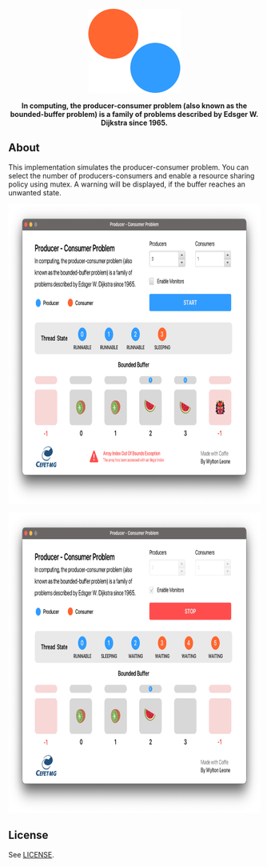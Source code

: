 <p align="center"><img src="./.github/icon.svg" width="184px" height="168px" /></p>

<p align="center"><b>In computing, the producer-consumer problem (also known as the bounded-buffer problem) is a family of problems described by Edsger W. Dijkstra since 1965.</b></p>

## About

This implementation simulates the producer-consumer problem. You can select the number of producers-consumers and enable a resource sharing policy using mutex. A warning will be displayed, if the buffer reaches an unwanted state.

<p align="center"><img src="./.github/first.png" width="800px" height="600px" /></p>

<p align="center"><img src="./.github/second.png" width="800px" height="600px" /></p>

## License

See [LICENSE](/LICENSE).